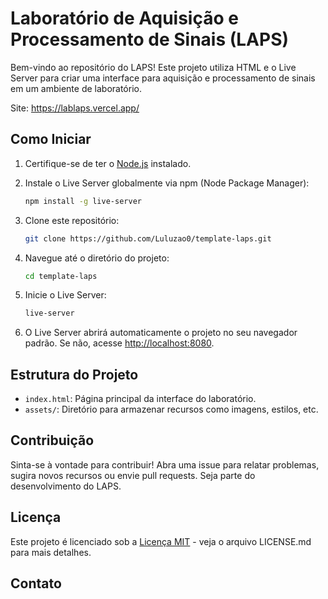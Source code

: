 # Laboratório de Aquisição e Processamento de Sinais (LAPS)

Bem-vindo ao repositório do LAPS! Este projeto utiliza HTML e o Live Server para criar uma interface para aquisição e processamento de sinais em um ambiente de laboratório.

Site: https://lablaps.vercel.app/

## Como Iniciar

1. Certifique-se de ter o [Node.js](https://nodejs.org/) instalado.
2. Instale o Live Server globalmente via npm (Node Package Manager):

    ```bash
    npm install -g live-server
    ```

3. Clone este repositório:

    ```bash
    git clone https://github.com/Luluzao0/template-laps.git
    ```

4. Navegue até o diretório do projeto:

    ```bash
    cd template-laps
    ```

5. Inicie o Live Server:

    ```bash
    live-server
    ```

6. O Live Server abrirá automaticamente o projeto no seu navegador padrão. Se não, acesse [http://localhost:8080](http://localhost:8080).

## Estrutura do Projeto

- `index.html`: Página principal da interface do laboratório.
- `assets/`: Diretório para armazenar recursos como imagens, estilos, etc.

## Contribuição

Sinta-se à vontade para contribuir! Abra uma issue para relatar problemas, sugira novos recursos ou envie pull requests. Seja parte do desenvolvimento do LAPS.

## Licença

Este projeto é licenciado sob a [Licença MIT](LICENSE) - veja o arquivo LICENSE.md para mais detalhes.

## Contato
